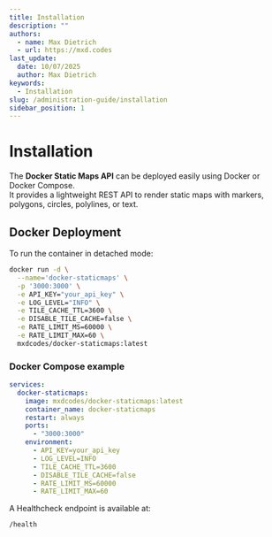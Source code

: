 ```yaml
---
title: Installation
description: ""
authors:
  - name: Max Dietrich
  - url: https://mxd.codes
last_update:
  date: 10/07/2025
  author: Max Dietrich
keywords:
  - Installation
slug: /administration-guide/installation
sidebar_position: 1
---
```


# Installation

The **Docker Static Maps API** can be deployed easily using Docker or Docker Compose.  
It provides a lightweight REST API to render static maps with markers, polygons, circles, polylines, or text.

## Docker Deployment

To run the container in detached mode:

```bash
docker run -d \
  --name='docker-staticmaps' \
  -p '3000:3000' \
  -e API_KEY="your_api_key" \
  -e LOG_LEVEL="INFO" \
  -e TILE_CACHE_TTL=3600 \
  -e DISABLE_TILE_CACHE=false \
  -e RATE_LIMIT_MS=60000 \
  -e RATE_LIMIT_MAX=60 \
  mxdcodes/docker-staticmaps:latest
```

### Docker Compose example

```yml
services:
  docker-staticmaps:
    image: mxdcodes/docker-staticmaps:latest
    container_name: docker-staticmaps
    restart: always
    ports:
      - "3000:3000"
    environment:
      - API_KEY=your_api_key
      - LOG_LEVEL=INFO
      - TILE_CACHE_TTL=3600
      - DISABLE_TILE_CACHE=false
      - RATE_LIMIT_MS=60000
      - RATE_LIMIT_MAX=60
```

A Healthcheck endpoint is available at:

```
/health
```
